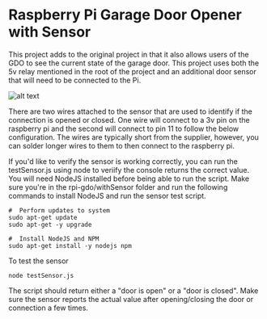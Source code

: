 # Raspberry Pi Garage Door Opener with Sensor

This project adds to the original project in that it also allows users of the GDO to see the current state of the garage door. This project uses both the 5v relay mentioned in the root of the project and an additional door sensor that will need to be connected to the Pi.

![alt text](https://cdn-shop.adafruit.com/970x728/375-00.jpg)

There are two wires attached to the sensor that are used to identify if the connection is opened or closed. One wire will connect to a 3v pin on the raspberry pi and the second will connect to pin 11 to follow the below configuration. The wires are typically short from the supplier, however, you can solder longer wires to them to then connect to the raspberry pi. 

If you'd like to verify the sensor is working correctly, you can run the testSensor.js using node to veriify the console returns the correct value. You will need NodeJS installed before being able to run the script. Make sure you're in the rpi-gdo/withSensor folder and run the following commands to install NodeJS and run the sensor test script.
```
#  Perform updates to system
sudo apt-get update
sudo apt-get -y upgrade

#  Install NodeJS and NPM
sudo apt-get install -y nodejs npm
```

To test the sensor
```
node testSensor.js
```

The script should return either a "door is open" or a "door is closed". Make sure the sensor reports the actual value after opening/closing the door or connection a few times. 
